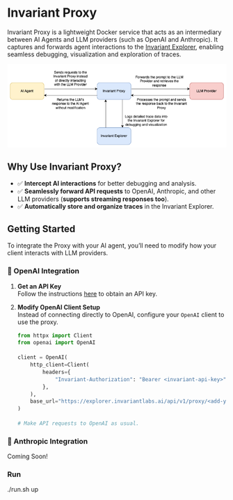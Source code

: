 # **Invariant Proxy**

Invariant Proxy is a lightweight Docker service that acts as an intermediary between AI Agents and LLM providers (such as OpenAI and Anthropic). It captures and forwards agent interactions to the [Invariant Explorer](https://explorer.invariantlabs.ai/), enabling seamless debugging, visualization and exploration of traces.

![Invariant Proxy Diagram](resources/images/invariant-proxy.png)

## **Why Use Invariant Proxy?**
- ✅ **Intercept AI interactions** for better debugging and analysis.
- ✅ **Seamlessly forward API requests** to OpenAI, Anthropic, and other LLM providers (**supports streaming responses too**).
- ✅ **Automatically store and organize traces** in the Invariant Explorer.

## **Getting Started**
To integrate the Proxy with your AI agent, you’ll need to modify how your client interacts with LLM providers.

### **🔹 OpenAI Integration**
1. **Get an API Key**  
   Follow the instructions [here](https://explorer.invariantlabs.ai/docs/explorer/Explorer_API/1_client_setup/) to obtain an API key.

2. **Modify OpenAI Client Setup**  
   Instead of connecting directly to OpenAI, configure your `OpenAI` client to use the proxy.

   ```python
   from httpx import Client
   from openai import OpenAI

   client = OpenAI(
       http_client=Client(
           headers={
               "Invariant-Authorization": "Bearer <invariant-api-key>"
           },
       ),
       base_url="https://explorer.invariantlabs.ai/api/v1/proxy/<add-your-dataset-name-here>/openai",
   )

   # Make API requests to OpenAI as usual.

### **🔹 Anthropic Integration**
Coming Soon!

### Run
./run.sh up